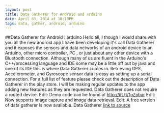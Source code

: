 ```yaml
---
layout: post
title: Data Gatherer for Android and arduino
date: April 03, 2014 at 10:13PM
tags: data, gather, android, arduino
---
```

##Data Gatherer for Android : arduino
Hello all, I though I would share with you all the new android app I have been developing it's call Data Gatherer and it exposes the sensors and data networks of an android device to an Arduino, other micro controller, PC , or just about any other device with a Bluetooth connection.
Although many of us are fluent in the Arduino's C++/processing language and IDE some may be a little off put by java and one of its IDE this is where Data Gatherer comes in. Retrieving GPS, Accelerometer, and Gyroscope sensor data is easy as setting up a serial connection.
For a full list of feature please check out the description of Data Gatherer in the play store. I will be making regular updates to the app adding new features as they are requested.
Data Gatherer does not require a rooted device.
Edit: Demo code can be found at http://ift.tt/1pZobur
Edit: Now supports image capture and image data retrieval.
Edit: A free version of data gatherer is now available. Data Gatherer
[link to source](http://ift.tt/1jP5FkH) 
